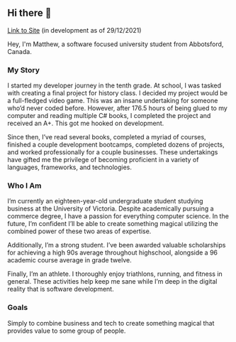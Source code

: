 ## Hi there 👋
[Link to Site](https://matthewtrent.me/) (in development as of 29/12/2021)

Hey, I'm Matthew, a software focused university student from Abbotsford, Canada. 

### My Story
I started my developer journey in the tenth grade. At school, I was tasked with creating a final project for history class. I decided my project would be a full-fledged video game. This was an insane undertaking for someone who’d never coded before. However, after 176.5 hours of being glued to my computer and reading multiple C# books, I completed the project and received an A+. This got me hooked on development.

Since then, I’ve read several books, completed a myriad of courses, finished a couple development bootcamps, completed dozens of projects, and worked professionally for a couple businesses. These undertakings have gifted me the privilege of becoming proficient in a variety of languages, frameworks, and technologies.

### Who I Am
I’m currently an eighteen-year-old undergraduate student studying business at the University of Victoria. Despite academically pursuing a commerce degree, I have a passion for everything computer science. In the future, I’m confident I’ll be able to create something magical utilizing the combined power of these two areas of expertise.

Additionally, I’m a strong student. I’ve been awarded valuable scholarships for achieving a high 90s average throughout highschool, alongside a 96 academic course average in grade twelve.

Finally, I’m an athlete. I thoroughly enjoy triathlons, running, and fitness in general. These activities help keep me sane while I’m deep in the digital reality that is software development.

### Goals
Simply to combine business and tech to create something magical that provides value to some group of people.
